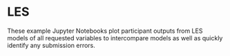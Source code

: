 # LES

These example Jupyter Notebooks plot participant outputs from LES models of all requested variables to intercompare models as well as quickly identify any submission errors.
